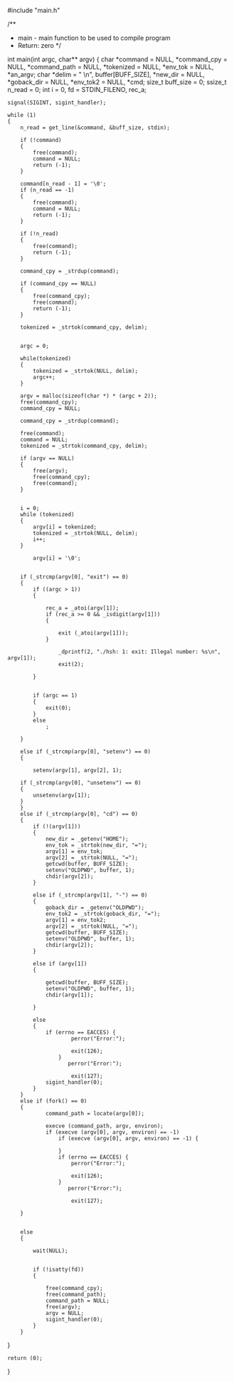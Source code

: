 #include "main.h"

/**
* main - main function to be used to compile program
* Return: zero
*/

int main(int argc, char** argv)
{
	char *command = NULL, *command_cpy = NULL, *command_path = NULL, *tokenized = NULL, *env_tok = NULL, *an_argv;
	char *delim = " \n", buffer[BUFF_SIZE], *new_dir = NULL, *goback_dir = NULL, *env_tok2 = NULL, *cmd;
	size_t buff_size = 0;
	ssize_t n_read = 0;
	int i = 0, fd = STDIN_FILENO, rec_a;

	
	signal(SIGINT, sigint_handler);

	while (1)
	{
		n_read = get_line(&command, &buff_size, stdin);

		if (!command)
		{
			free(command);
			command = NULL;
			return (-1);
		}

		command[n_read - 1] = '\0';
		if (n_read == -1)
		{
			free(command);
			command = NULL;
			return (-1);
		}

		if (!n_read)
		{
			free(command);
			return (-1);
		}

		command_cpy = _strdup(command);

		if (command_cpy == NULL)
		{
			free(command_cpy);
			free(command);
			return (-1);
		}

		tokenized = _strtok(command_cpy, delim);
		

		argc = 0;

		while(tokenized)
		{
			tokenized = _strtok(NULL, delim);
			argc++;
		}

		argv = malloc(sizeof(char *) * (argc + 2));
		free(command_cpy);
		command_cpy = NULL;
		
		command_cpy = _strdup(command);

		free(command);
		command = NULL;
		tokenized = _strtok(command_cpy, delim);
		
		if (argv == NULL)
		{
			free(argv);
            free(command_cpy);
            free(command);
		}

		
		i = 0;
		while (tokenized)
		{
			argv[i] = tokenized;
			tokenized = _strtok(NULL, delim);
			i++;
		}
		
			argv[i] = '\0';

		
		if (_strcmp(argv[0], "exit") == 0)
		{
			if ((argc > 1))
			{
			
				rec_a = _atoi(argv[1]);
				if (rec_a >= 0 && _isdigit(argv[1]))
				{
					
					exit (_atoi(argv[1]));
				}

					_dprintf(2, "./hsh: 1: exit: Illegal number: %s\n", argv[1]);
					exit(2);
				
			}


			if (argc == 1)
			{
				exit(0);
			}
			else
				;
		
		}

		else if (_strcmp(argv[0], "setenv") == 0)
		{
   			
			setenv(argv[1], argv[2], 1);
		
		if (_strcmp(argv[0], "unsetenv") == 0)
		{
    		unsetenv(argv[1]);
		}
		}
		else if (_strcmp(argv[0], "cd") == 0)
		{
			if (!(argv[1]))
			{
				new_dir = _getenv("HOME");
				env_tok = _strtok(new_dir, "=");
				argv[1] = env_tok;
				argv[2] = _strtok(NULL, "=");
				getcwd(buffer, BUFF_SIZE);
				setenv("OLDPWD", buffer, 1);
				chdir(argv[2]);
			}

			else if (_strcmp(argv[1], "-") == 0)
			{
				goback_dir = _getenv("OLDPWD");
				env_tok2 = _strtok(goback_dir, "=");
				argv[1] = env_tok2;
				argv[2] = _strtok(NULL, "=");
				getcwd(buffer, BUFF_SIZE);
				setenv("OLDPWD", buffer, 1);
				chdir(argv[2]);
			}

			else if (argv[1])
			{

				getcwd(buffer, BUFF_SIZE);
				setenv("OLDPWD", buffer, 1);
				chdir(argv[1]);

			}

			else
			{
				if (errno == EACCES) {
                        perror("Error:");
						
                        exit(126);
					}
                       perror("Error:");
						
                        exit(127);
				sigint_handler(0);
			}
		}
		else if (fork() == 0)
		{
				command_path = locate(argv[0]);

				execve (command_path, argv, environ);
				if (execve (argv[0], argv, environ) == -1)
					if (execve (argv[0], argv, environ) == -1) {
						
					}
                    if (errno == EACCES) {
                        perror("Error:");
						
                        exit(126);
					}
                       perror("Error:");
						
                        exit(127);
        
        }
			

		else
		{

			wait(NULL);

			
			if (!isatty(fd))
			{
				
				free(command_cpy);
				free(command_path);
				command_path = NULL;
				free(argv);
				argv = NULL;
				sigint_handler(0);
			}
		}
				
}

	return (0);
}
